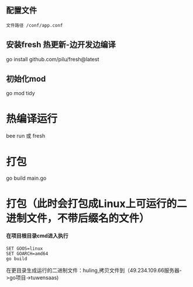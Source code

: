 
## 配置文件
```
文件路径 /conf/app.conf

```
## 安装fresh 热更新-边开发边编译
go install github.com/pilu/fresh@latest

## 初始化mod
go mod tidy

# 热编译运行
bee run 或 fresh 
# 打包
go build main.go
# 打包（此时会打包成Linux上可运行的二进制文件，不带后缀名的文件） 
#### 在项目根目录cmd进入执行
```
SET GOOS=linux
SET GOARCH=amd64
go build

```
在更目录生成运行的二进制文件：huling,拷贝文件到（49.234.109.66服务器->go项目->tuwensaas)